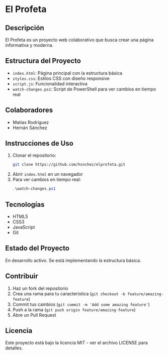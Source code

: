 # El Profeta

## Descripción
El Profeta es un proyecto web colaborativo que busca crear una página informativa y moderna.

## Estructura del Proyecto
- `index.html`: Página principal con la estructura básica
- `styles.css`: Estilos CSS con diseño responsive
- `script.js`: Funcionalidad interactiva
- `watch-changes.ps1`: Script de PowerShell para ver cambios en tiempo real

## Colaboradores
- Matías Rodríguez
- Hernán Sánchez

## Instrucciones de Uso
1. Clonar el repositorio:
   ```bash
   git clone https://github.com/hsnchez/elprofeta.git
   ```
2. Abrir `index.html` en un navegador
3. Para ver cambios en tiempo real:
   ```powershell
   .\watch-changes.ps1
   ```

## Tecnologías
- HTML5
- CSS3
- JavaScript
- Git

## Estado del Proyecto
En desarrollo activo. Se está implementando la estructura básica.

## Contribuir
1. Haz un fork del repositorio
2. Crea una rama para tu característica (`git checkout -b feature/amazing-feature`)
3. Commit tus cambios (`git commit -m 'Add some amazing feature'`)
4. Push a la rama (`git push origin feature/amazing-feature`)
5. Abre un Pull Request

## Licencia
Este proyecto está bajo la licencia MIT - ver el archivo LICENSE para detalles.
